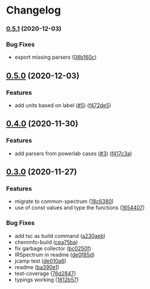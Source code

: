 # Changelog

### [0.5.1](https://www.github.com/cheminfo/iv-spectrum/compare/v0.5.0...v0.5.1) (2020-12-03)


### Bug Fixes

* export missing parsers ([08b160c](https://www.github.com/cheminfo/iv-spectrum/commit/08b160cd50f02f190ab6daacb07731905d881121))

## [0.5.0](https://www.github.com/cheminfo/iv-spectrum/compare/v0.4.0...v0.5.0) (2020-12-03)


### Features

* add units based on label ([#5](https://www.github.com/cheminfo/iv-spectrum/issues/5)) ([f472de5](https://www.github.com/cheminfo/iv-spectrum/commit/f472de5d19f6b37fc010542fbfdce4f03e663156))

## [0.4.0](https://www.github.com/cheminfo/iv-spectrum/compare/v0.3.0...v0.4.0) (2020-11-30)


### Features

* add parsers from powerlab cases ([#3](https://www.github.com/cheminfo/iv-spectrum/issues/3)) ([f417c3a](https://www.github.com/cheminfo/iv-spectrum/commit/f417c3a949e472cbf5112ea07de2bb6d58be1a70))

## [0.3.0](https://www.github.com/cheminfo/iv-spectrum/compare/v0.2.2...v0.3.0) (2020-11-27)


### Features

* migrate to common-spectrum ([18c6380](https://www.github.com/cheminfo/iv-spectrum/commit/18c6380e16dd51970c4e7c7d10af40fac2e76098))
* use of const values and type the functions ([1654407](https://www.github.com/cheminfo/iv-spectrum/commit/165440726b0f1a8a7b4dd8c983b946578d22688b))


### Bug Fixes

* add tsc as build command ([a230aeb](https://www.github.com/cheminfo/iv-spectrum/commit/a230aebb05161d00050815be2814955607d703c5))
* cheminfo-build ([cea75ba](https://www.github.com/cheminfo/iv-spectrum/commit/cea75ba7dc8f094c9f0859a74f19475220628392))
* fix garbage collector ([bc0250f](https://www.github.com/cheminfo/iv-spectrum/commit/bc0250fe7f6fe892d69c4a14d8c96f7397802652))
* IRSpectrum in readme ([de0f85d](https://www.github.com/cheminfo/iv-spectrum/commit/de0f85d056ce2f818889a00ad66e35fd5b9066bc))
* jcamp test ([de010a6](https://www.github.com/cheminfo/iv-spectrum/commit/de010a6e11abf9d9362d933b8db72fd5e686faae))
* readme ([ba390e1](https://www.github.com/cheminfo/iv-spectrum/commit/ba390e12292b9ac0651d9c053bd4668e62671b92))
* test-coverage ([76d2847](https://www.github.com/cheminfo/iv-spectrum/commit/76d2847630bdaa3f919cda3c3635cfa112171a0b))
* typings working ([1612b57](https://www.github.com/cheminfo/iv-spectrum/commit/1612b5779cb8d46fcd1d22f79de6bc43b1e145d6))
